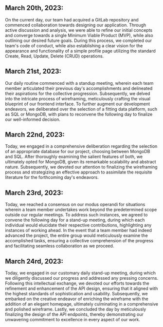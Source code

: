 ## March 20th, 2023:
On the current day, our team had acquired a GitLab repository and commenced collaboration towards designing our application. Through active discussion and analysis, we were able to refine our initial concepts and converge towards a single Minimum Viable Product (MVP), while also outlining our desired future goals. During this process, we completed our team's code of conduct, while also establishing a clear vision for the appearance and functionality of a simple profile page utilizing the standard Create, Read, Update, Delete (CRUD) operations.

## March 21st, 2023:
Our daily routine commenced with a standup meeting, wherein each team member articulated their previous day's accomplishments and delineated their aspirations for the collective progression. Subsequently, we delved into the intricate process of wireframing, meticulously crafting the visual blueprint of our frontend interface. To further augment our development endeavors, we deliberated over the selection of a fitting data platform, such as SQL or MongoDB, with plans to reconvene the following day to finalize our well-informed decision.

## March 22nd, 2023:

Today, we engaged in a comprehensive deliberation regarding the selection of an appropriate database for our project, choosing between MongoDB and SQL. After thoroughly examining the salient features of both, we ultimately opted for MongoDB, given its remarkable scalability and abstract nature. Subsequently, we devoted our attention to finalizing the wireframing process and strategizing an effective approach to assimilate the requisite literature for the forthcoming day's endeavors.

## March 23rd, 2023:

Today, we reached a consensus on our modus operandi for situations wherein a team member undertakes work beyond the predetermined scope outside our regular meetings. To address such instances, we agreed to convene the following day for a stand-up meeting, during which each individual would elucidate their respective contributions, highlighting any instances of working ahead. In the event that a team member had indeed advanced the project, the entire group would meticulously examine the accomplished tasks, ensuring a collective comprehension of the progress and facilitating seamless collaboration as we proceed.

## March 24rd, 2023:

Today, we engaged in our customary daily stand-up meeting, during which we diligently discussed our progress and addressed any pressing concerns. Following this intellectual exchange, we devoted our efforts towards the refinement and enhancement of the API design, ensuring that it aligned with the highest standards of sophistication and usability. Subsequently, we embarked on the creative endeavor of enriching the wireframe with the addition of an elegant homepage, ultimately culminating in a comprehensive and polished wireframe. Lastly, we concluded the day by meticulously finalizing the design of the API endpoints, thereby demonstrating our unwavering commitment to excellence in every aspect of our work.
